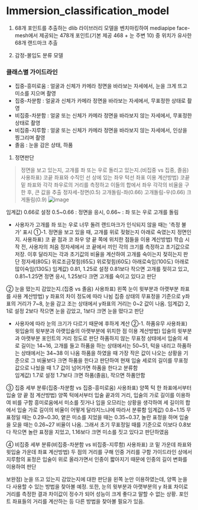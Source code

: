 # Immersion_classification_model

1. 68개 포인트를 추출하는 dlib 라이브러리 모델을 벤치마킹하여 mediapipe face-mesh에서 제공되는 478개 포인트(기본 제공 468 + 눈 주변 10) 중 위치가 유사한 68개 랜드마크 추출

2. 감정-몰입도 분류 모델
   
### 클래스별 가이드라인
+ 집중-흥미로움 : 얼굴과 신체가 카메라 정면을 바라보는 자세에서, 눈을 크게 뜨고 미소를 지으며 촬영
+ 집중-차분함  : 얼굴과 신체가 카메라 정면을 바라보는 자세에서, 무표정한 상태로 촬영
+ 비집중-차분함 : 얼굴 또는 신체가 카메라 정면을 바라보지 않는 자세에서, 무표정한 상태로 촬영
+ 비집중-지루함 : 얼굴 또는 신체가 카메라 정면을 바라보지 않는 자세에서, 인상을 찡그리며 촬영
+ 졸음 : 눈을 감은 상태, 하품
 

1. 정면판단
> 정면을 보고 있는지, 고개를 좌 또는 우로 돌리고 있는지.(비집중 vs 집중, 졸음)
> 사용좌표) 코끝 좌표와 수직인 선 상에 있는 좌우 턱선 좌표 이용
> 계산방법) 코끝 밑 좌표와 각각 좌우로의 거리를 측정하고 이들의 합에서 좌우 각각의 비율을 구한 후, 큰 값을 추출
> 정자세-정면(0.5)   고개돌림-좌(0.66)   고개돌림-우(0.66)   크게돌림(0.9)
   ![image](https://github.com/user-attachments/assets/7385a713-837a-453c-8a21-0c3b7d21d7c6)

   임계값) 0.66로 설정
   0.5~0.66 : 정면을 응시, 0.66~ : 좌 또는 우로 고개를 돌림
   * 사용자가 고개를 좌 또는 우로 너무 돌려 랜드마크가 인식되지 않을 때는 '측정 불가' 표시
  ①-1. 정면을 보고 있을 때, 고개를 위로 젖혔는지 아래로 숙였는지 정면인지.
   사용좌표) 코 끝 점과 코 좌우 양 끝 쪽에 위치한 점들을 이용
   계산방법) 학습 시작 전, 사용자의 처음 정자세에서 코 끝에서 끼인 각의 크기를 측정하고 초기값으로 저장. 이후 달라지는 각과 초기값의 비율을 계산하여 고개를 숙이는지 젖히는지 판단
   정자세(80도)   위로조금젖힘(65도)   위로젖힘(60도)   아래로숙임(100도)   아래로많이숙임(130도)
   임계값) 0.81, 1.25로 설정
   0.81보다 작으면 고개를 젖히고 있고, 0.81~1.25면 정면 응시, 1.25보다 크면 고개를 숙이고 있다고 판단

② 눈을 떴는지 감았는지.(집중 vs 졸음)
   사용좌표) 왼쪽 눈이 윗부분과 아랫부분 좌표를 사용
   계산방법) y 좌표의 차이 정도에 따라 나뉨
   집중 상태의 무표정을 기준으로 y좌표의 거리가 7~8, 눈을 감고 조는 상태에서 y좌표의 거리는 0~2 값이 나옴.
   임계값) 2, 1로 설정
   2보다 작으면 눈을 감았고, 1보다 크면 눈을 떴다고 판단
   * 사용자에 따라 눈의 크기가 다르기 때문에 후하게 계산
  ②-1. 하품유무
    사용좌표) 윗입술의 윗부분과 아랫입술의 아랫부분에 위치한 점 이용
   계산방법) 입술의 윗부분과 아랫부분 포인트의 거리 정도로 판단
   하품하지 않는 무표정 상태에서 입술의 세로 길이는 14~16, 고개를 들고 하품을 하는 상태에서는 50~51, 턱을 내리고 하품하는 상태에서는 34~38 이 나옴
   하품을 하였을 때 가장 작은 값이 나오는 상황을 기준으로 그 비율보다 크면 하품을 한다고 판단하여 현재 입술 세로의 길이를 무표정 값으로 나눴을 때 1.7 값이 넘어가면 하품을 한다고 분류함   
   임계값) 1.7로 설정
   1.7보다 크면 하품(졸음), 작으면 하품안함

③ 집중 세부 분류(집중-차분함 vs 집중-흥미로움)
   사용좌표) 양쪽 턱 한 좌표에서부터 입술 양 끝 점
   계산방법) 양쪽 턱에서부터 입술 끝과의 거리, 입술의 가로 길이를 이용하여 비를 구함
   흥미로움에서 미소를 짓거나 입을 오므리는 상황을 생각하여 세 길이의 합에서 입술 가로 길이의 비율이 어떻게 달라지느냐에 따라서 분류함
   임계값) 0.8~1.15
   무표정일 때는 0.29~0.30, 옅은 미소를 지었을 때는 0.35~0.37, 놀란 표정을 하며 입술을 모을 때는 0.26~27 비율이 나옴. 그래서 초기 무표정일 때를 기준으로 이보다 0.8보다 작으면 놀란 표정을 지었고, 1.16보다 크면 미소를 짓고 있다고 판단하였음

④ 비집중 세부 분류(비집중-차분함 vs 비집중-지루함)
	사용좌표) 코 밑 가운데 좌표와 윗입술 가운데 좌표
	계산방법) 두 점의 거리를 구해 인중 거리를 구함
	가이드라인 상에서 지루함의 표정은 입술이 위로 올라가면서 인중이 짧아지기 때문에 인중의 길이 변화를 이용하여 판단

보완점)
눈을 뜨고 있는지 감았는지에 대한 판단을 왼쪽 눈만 이용하였는데, 양쪽 눈을 다 사용할 수 있는 방법을 찾아볼 예정.
또한, 눈의 윗부분과 아랫부분의 y 좌표 차이로 거리를 측정한 결과 차이값이 정수가 되어 성능이 크게 좋다고 말할 수 없는 상황. 포인트 좌표들의 거리를 계산하는 등 다른 방법을 찾아볼 필요가 있음.
